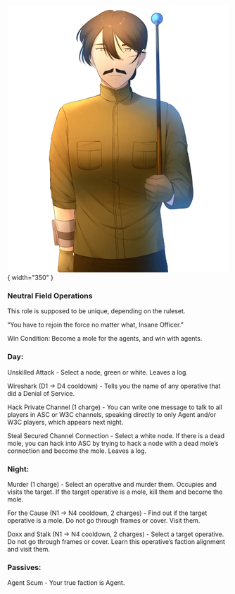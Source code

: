 ![insaneofficer.png](Images/insaneofficer.png){ width="350" }

### **Neutral Field Operations**

This role is supposed to be unique, depending on the ruleset.

“You have to rejoin the force no matter what, Insane Officer.”

Win Condition: Become a mole for the agents, and win with agents.

### **Day:**

Unskilled Attack - Select a node, green or white. Leaves a log.

Wireshark (D1 -> D4 cooldown) - Tells you the name of any operative that did a Denial of Service.

Hack Private Channel (1 charge) - You can write one message to talk to all players in ASC or W3C channels, speaking directly to only Agent and/or W3C players, which appears next night.

Steal Secured Channel Connection - Select a white node. If there is a dead mole, you can hack into ASC by trying to hack a node with a dead mole’s connection and become the mole. Leaves a log.

### **Night:**

Murder (1 charge) - Select an operative and murder them. Occupies and visits the target. If the target operative is a mole, kill them and become the mole.

For the Cause (N1 -> N4 cooldown, 2 charges) - Find out if the target operative is a mole. Do not go through frames or cover. Visit them.

Doxx and Stalk (N1 -> N4 cooldown, 2 charges) - Select a target operative. Do not go through frames or cover. Learn this operative’s faction alignment and visit them.

### **Passives:**

Agent Scum - Your true faction is Agent.